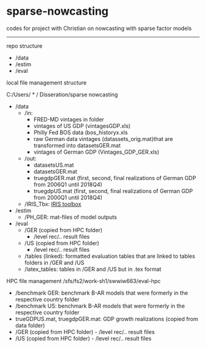 # sparse-nowcasting
codes for project with Christian on nowcasting with sparse factor models
- -------------------------------------------------------------------------------

repo structure

* /data
* /estim
* /eval

local file management structure

C:/Users/ * / Disseration/sparse nowcasting
  * /data 
    * /in: 
      - FRED-MD vintages in folder 
      - vintages of US GDP (vintagesGDP.xls) 
      - Philly Fed BOS data (bos_historyx.xls
      - raw German data vintages (datassets_orig.mat)that are transformed into datasetsGER.mat 
      - vintages of German GDP (Vintages_GDP_GER.xls)
    * /out: 
      - datasetsUS.mat
      - datasetsGER.mat
      - truegdpGER.mat (first, second, final realizations of German GDP from 2006Q1 until 2018Q4)
      - truegdpUS.mat (first, second, final realizations of German GDP from 2000Q1 until 2018Q4)
    * /IRIS_Tbx: [IRIS toolbox](<https://iris.igpmn.org/>)
  * /estim
    * /PH_GER: mat-files of model outputs  
  * /eval
    * /GER (copied from HPC folder)
       - /level rec/.. result files
    * /US (copied from HPC folder)
       - /level rec/.. result files
    * /tables (linked): formatted evaluation tables that are linked to tables folders in /GER and /US
    * /latex_tables: tables in /GER and /US but in .tex format
    
HPC file management
/sfs/fs2/work-sh1/swwiw663/eval-hpc
 * /benchmark GER: benchmark B-AR models that were formerly in the respective country folder
 * /benchmark US: benchmark B-AR models that were formerly in the respective country folder
 * trueGDPUS.mat, truegdpGER.mat: GDP growth realizations (copied from data folder)
 * /GER (copied from HPC folder)
       - /level rec/.. result files
 * /US (copied from HPC folder)
       - /level rec/.. result files
      
 

